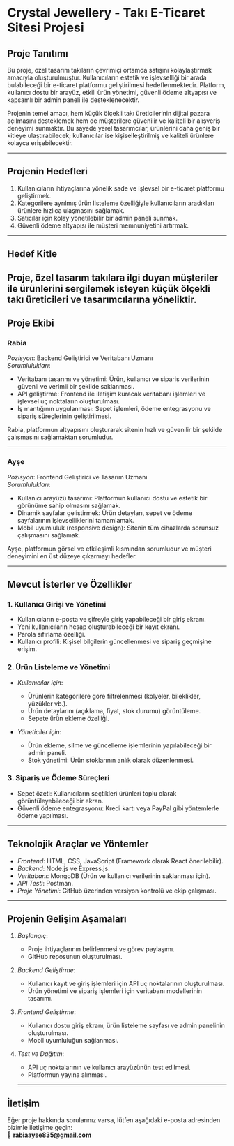 # Crystal Jewellery - Takı E-Ticaret Sitesi Projesi

## Proje Tanıtımı  
Bu proje, özel tasarım takıların çevrimiçi ortamda satışını kolaylaştırmak amacıyla oluşturulmuştur. Kullanıcıların estetik ve işlevselliği bir arada bulabileceği bir e-ticaret platformu geliştirilmesi hedeflenmektedir. Platform, kullanıcı dostu bir arayüz, etkili ürün yönetimi, güvenli ödeme altyapısı ve kapsamlı bir admin paneli ile desteklenecektir.

Projenin temel amacı, hem küçük ölçekli takı üreticilerinin dijital pazara açılmasını desteklemek hem de müşterilere güvenilir ve kaliteli bir alışveriş deneyimi sunmaktır. Bu sayede yerel tasarımcılar, ürünlerini daha geniş bir kitleye ulaştırabilecek; kullanıcılar ise kişiselleştirilmiş ve kaliteli ürünlere kolayca erişebilecektir.

---

## Projenin Hedefleri  
1. Kullanıcıların ihtiyaçlarına yönelik sade ve işlevsel bir e-ticaret platformu geliştirmek.  
2. Kategorilere ayrılmış ürün listeleme özelliğiyle kullanıcıların aradıkları ürünlere hızlıca ulaşmasını sağlamak.  
3. Satıcılar için kolay yönetilebilir bir admin paneli sunmak.  
4. Güvenli ödeme altyapısı ile müşteri memnuniyetini artırmak.  

---

## Hedef Kitle  
Proje, özel tasarım takılara ilgi duyan müşteriler ile ürünlerini sergilemek isteyen küçük ölçekli takı üreticileri ve tasarımcılarına yöneliktir. 
---

## Proje Ekibi  

### Rabia  
*Pozisyon*: Backend Geliştirici ve Veritabanı Uzmanı  
*Sorumlulukları*:  
- Veritabanı tasarımı ve yönetimi: Ürün, kullanıcı ve sipariş verilerinin güvenli ve verimli bir şekilde saklanması.  
- API geliştirme: Frontend ile iletişim kuracak veritabanı işlemleri ve işlevsel uç noktaların oluşturulması.  
- İş mantığının uygulanması: Sepet işlemleri, ödeme entegrasyonu ve sipariş süreçlerinin geliştirilmesi.  

Rabia, platformun altyapısını oluşturarak sitenin hızlı ve güvenilir bir şekilde çalışmasını sağlamaktan sorumludur.

---

### Ayşe  
*Pozisyon*: Frontend Geliştirici ve Tasarım Uzmanı  
*Sorumlulukları*:  
- Kullanıcı arayüzü tasarımı: Platformun kullanıcı dostu ve estetik bir görünüme sahip olmasını sağlamak.  
- Dinamik sayfalar geliştirmek: Ürün detayları, sepet ve ödeme sayfalarının işlevselliklerini tamamlamak.  
- Mobil uyumluluk (responsive design): Sitenin tüm cihazlarda sorunsuz çalışmasını sağlamak.  

Ayşe, platformun görsel ve etkileşimli kısmından sorumludur ve müşteri deneyimini en üst düzeye çıkarmayı hedefler.

---

## Mevcut İsterler ve Özellikler  

### 1. Kullanıcı Girişi ve Yönetimi  
- Kullanıcıların e-posta ve şifreyle giriş yapabileceği bir giriş ekranı.  
- Yeni kullanıcıların hesap oluşturabileceği bir kayıt ekranı.  
- Parola sıfırlama özelliği.  
- Kullanıcı profili: Kişisel bilgilerin güncellenmesi ve sipariş geçmişine erişim.  

### 2. Ürün Listeleme ve Yönetimi  
- *Kullanıcılar için*:  
  - Ürünlerin kategorilere göre filtrelenmesi (kolyeler, bileklikler, yüzükler vb.).  
  - Ürün detaylarını (açıklama, fiyat, stok durumu) görüntüleme.  
  - Sepete ürün ekleme özelliği.  

- *Yöneticiler için*:  
  - Ürün ekleme, silme ve güncelleme işlemlerinin yapılabileceği bir admin paneli.  
  - Stok yönetimi: Ürün stoklarının anlık olarak düzenlenmesi.  

### 3. Sipariş ve Ödeme Süreçleri  
- Sepet özeti: Kullanıcıların seçtikleri ürünleri toplu olarak görüntüleyebileceği bir ekran.  
- Güvenli ödeme entegrasyonu: Kredi kartı veya PayPal gibi yöntemlerle ödeme yapılması.  
---

## Teknolojik Araçlar ve Yöntemler  

- *Frontend*: HTML, CSS, JavaScript (Framework olarak React önerilebilir).  
- *Backend*: Node.js ve Express.js.  
- *Veritabanı*: MongoDB (Ürün ve kullanıcı verilerinin saklanması için).  
- *API Testi*: Postman.  
- *Proje Yönetimi*: GitHub üzerinden versiyon kontrolü ve ekip çalışması.  

---

## Projenin Gelişim Aşamaları  

1. *Başlangıç*:  
   - Proje ihtiyaçlarının belirlenmesi ve görev paylaşımı.  
   - GitHub reposunun oluşturulması.  

2. *Backend Geliştirme*:  
   - Kullanıcı kayıt ve giriş işlemleri için API uç noktalarının oluşturulması.  
   - Ürün yönetimi ve sipariş işlemleri için veritabanı modellerinin tasarımı.  

3. *Frontend Geliştirme*:  
   - Kullanıcı dostu giriş ekranı, ürün listeleme sayfası ve admin panelinin oluşturulması.  
   - Mobil uyumluluğun sağlanması.  

4. *Test ve Dağıtım*:  
   - API uç noktalarının ve kullanıcı arayüzünün test edilmesi.  
   - Platformun yayına alınması.
   ---


## İletişim  
Eğer proje hakkında sorularınız varsa, lütfen aşağıdaki e-posta adresinden bizimle iletişime geçin:  
📧 **rabiaayse835@gmail.com**
